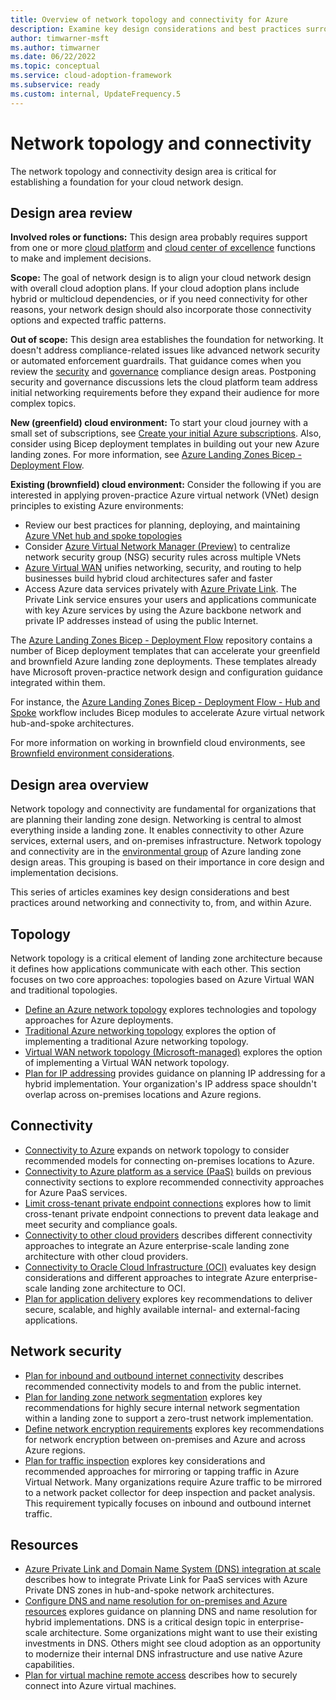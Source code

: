```yaml
---
title: Overview of network topology and connectivity for Azure
description: Examine key design considerations and best practices surrounding networking and connectivity.
author: timwarner-msft
ms.author: timwarner
ms.date: 06/22/2022
ms.topic: conceptual
ms.service: cloud-adoption-framework
ms.subservice: ready
ms.custom: internal, UpdateFrequency.5
---
```


# Network topology and connectivity

The network topology and connectivity design area is critical for establishing a foundation for your cloud network design.

## Design area review

**Involved roles or functions:** This design area probably requires support from one or more [cloud platform](../../../organize/cloud-platform.md) and [cloud center of excellence](../../../organize/cloud-center-of-excellence.md) functions to make and implement decisions.

**Scope:** The goal of network design is to align your cloud network design with overall cloud adoption plans. If your cloud adoption plans include hybrid or multicloud dependencies, or if you need connectivity for other reasons, your network design should also incorporate those connectivity options and expected traffic patterns.

**Out of scope:** This design area establishes the foundation for networking. It doesn't address compliance-related issues like advanced network security or automated enforcement guardrails. That guidance comes when you review the [security](./security.md) and [governance](./governance.md) compliance design areas. Postponing security and governance discussions lets the cloud platform team address initial networking requirements before they expand their audience for more complex topics.

**New (greenfield) cloud environment:** To start your cloud journey with a small set of subscriptions, see [Create your initial Azure subscriptions](../../azure-best-practices/initial-subscriptions.md). Also, consider using Bicep deployment templates in building out your new Azure landing zones. For more information, see [Azure Landing Zones Bicep - Deployment Flow](https://github.com/Azure/ALZ-Bicep/wiki/DeploymentFlow).

**Existing (brownfield) cloud environment:** Consider the following if you are interested in applying proven-practice Azure virtual network (VNet) design principles to existing Azure environments:

- Review our best practices for planning, deploying, and maintaining [Azure VNet hub and spoke topologies](../../azure-best-practices/hub-spoke-network-topology.md)
- Consider [Azure Virtual Network Manager (Preview)](/azure/virtual-network-manager/overview) to centralize network security group (NSG) security rules across multiple VNets
- [Azure Virtual WAN](/azure/virtual-wan/virtual-wan-about) unifies networking, security, and routing to help businesses build hybrid cloud architectures safer and faster
- Access Azure data services privately with [Azure Private Link](/azure/private-link/private-link-overview). The Private Link service ensures your users and applications communicate with key Azure services by using the Azure backbone network and private IP addresses instead of using the public Internet.

The [Azure Landing Zones Bicep - Deployment Flow](https://github.com/Azure/ALZ-Bicep/wiki/DeploymentFlow) repository contains a number of Bicep deployment templates that can accelerate your greenfield and brownfield Azure landing zone deployments. These templates already have Microsoft proven-practice network design and configuration guidance integrated within them.

For instance, the [Azure Landing Zones Bicep - Deployment Flow - Hub and Spoke](https://github.com/Azure/ALZ-Bicep/wiki/DeploymentFlowHS) workflow includes Bicep modules to accelerate Azure virtual network hub-and-spoke architectures.

For more information on working in brownfield cloud environments, see [Brownfield environment considerations](../brownfield-considerations.md).

## Design area overview

Network topology and connectivity are fundamental for organizations that are planning their landing zone design. Networking is central to almost everything inside a landing zone. It enables connectivity to other Azure services, external users, and on-premises infrastructure. Network topology and connectivity are in the [environmental group](../design-areas.md#environment-design-areas) of Azure landing zone design areas. This grouping is based on their importance in core design and implementation decisions.

This series of articles examines key design considerations and best practices around networking and connectivity to, from, and within Azure.

## Topology

Network topology is a critical element of landing zone architecture because it defines how applications communicate with each other. This section focuses on two core approaches: topologies based on Azure Virtual WAN and traditional topologies.

- [Define an Azure network topology](../../azure-best-practices/define-an-azure-network-topology.md) explores technologies and topology approaches for Azure deployments.
- [Traditional Azure networking topology](../../azure-best-practices/traditional-azure-networking-topology.md) explores the option of implementing a traditional Azure networking topology.
- [Virtual WAN network topology (Microsoft-managed)](../../azure-best-practices/virtual-wan-network-topology.md) explores the option of implementing a Virtual WAN network topology.
- [Plan for IP addressing](../../azure-best-practices/plan-for-ip-addressing.md) provides guidance on planning IP addressing for a hybrid implementation. Your organization's IP address space shouldn't overlap across on-premises locations and Azure regions.

## Connectivity

- [Connectivity to Azure](../../azure-best-practices/connectivity-to-azure.md) expands on network topology to consider recommended models for connecting on-premises locations to Azure.
- [Connectivity to Azure platform as a service (PaaS)](../../azure-best-practices/connectivity-to-azure-paas-services.md) builds on previous connectivity sections to explore recommended connectivity approaches for Azure PaaS services.
- [Limit cross-tenant private endpoint connections](../../azure-best-practices/limit-cross-tenant-private-endpoint-connections.md) explores how to limit cross-tenant private endpoint connections to prevent data leakage and meet security and compliance goals.
- [Connectivity to other cloud providers](../../azure-best-practices/connectivity-to-other-providers.md) describes different connectivity approaches to integrate an Azure enterprise-scale landing zone architecture with other cloud providers.
- [Connectivity to Oracle Cloud Infrastructure (OCI)](../../azure-best-practices/connectivity-to-other-providers-oci.md) evaluates key design considerations and different approaches to integrate Azure enterprise-scale landing zone architecture to OCI.
- [Plan for application delivery](../../azure-best-practices/plan-for-app-delivery.md) explores key recommendations to deliver secure, scalable, and highly available internal- and external-facing applications.

## Network security

- [Plan for inbound and outbound internet connectivity](../../azure-best-practices/plan-for-inbound-and-outbound-internet-connectivity.md) describes recommended connectivity models to and from the public internet.
- [Plan for landing zone network segmentation](../../azure-best-practices/plan-for-landing-zone-network-segmentation.md) explores key recommendations for highly secure internal network segmentation within a landing zone to support a zero-trust network implementation.
- [Define network encryption requirements](../../azure-best-practices/define-network-encryption-requirements.md) explores key recommendations for network encryption between on-premises and Azure and across Azure regions.
- [Plan for traffic inspection](../../azure-best-practices/plan-for-traffic-inspection.md) explores key considerations and recommended approaches for mirroring or tapping traffic in Azure Virtual Network. Many organizations require Azure traffic to be mirrored to a network packet collector for deep inspection and packet analysis. This requirement typically focuses on inbound and outbound internet traffic.

## Resources

- [Azure Private Link and Domain Name System (DNS) integration at scale](../../azure-best-practices/private-link-and-dns-integration-at-scale.md) describes how to integrate Private Link for PaaS services with Azure Private DNS zones in hub-and-spoke network architectures.
- [Configure DNS and name resolution for on-premises and Azure resources](../../azure-best-practices/dns-for-on-premises-and-azure-resources.md) explores guidance on planning DNS and name resolution for hybrid implementations. DNS is a critical design topic in enterprise-scale architecture. Some organizations might want to use their existing investments in DNS. Others might see cloud adoption as an opportunity to modernize their internal DNS infrastructure and use native Azure capabilities.
- [Plan for virtual machine remote access](../../azure-best-practices/plan-for-virtual-machine-remote-access.md) describes how to securely connect into Azure virtual machines.
